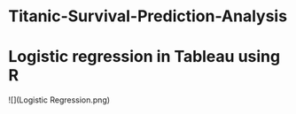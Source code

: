 # Titanic-Survival-Prediction-Analysis

# Logistic regression in Tableau using R

![](Logistic Regression.png)
